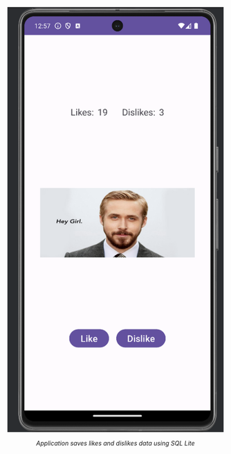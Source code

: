 <div align="center">
    <img src="main-page.png" alt="Main page" width="500"/>
</div>

<p align="center">
    <em>Application saves likes and dislikes data using SQL Lite</em>
</p>